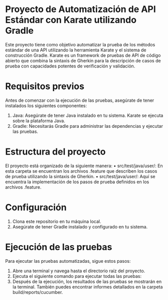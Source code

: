 # Proyecto de Automatización de API Estándar con Karate utilizando Gradle
  Este proyecto tiene como objetivo automatizar la prueba de los métodos estándar de una API utilizando la herramienta Karate y el sistema de construcción Gradle.      Karate es un framework de pruebas de API de código abierto que combina la sintaxis de Gherkin para la descripción de casos de prueba con capacidades potentes de 
  verificación y validación.
  
# Requisitos previos
  Antes de comenzar con la ejecución de las pruebas, asegúrate de tener instalados los siguientes componentes:
  1.	Java: Asegúrate de tener Java instalado en tu sistema. Karate se ejecuta sobre la plataforma Java.
  2.	Gradle: Necesitarás Gradle para administrar las dependencias y ejecutar las pruebas.
     
# Estructura del proyecto
  El proyecto está organizado de la siguiente manera:
  •	src/test/java/user/: En esta carpeta se encuentran los archivos .feature que describen los casos de prueba utilizando la sintaxis de Gherkin.
  •	src/test/java/user/: Aquí se encuentra la implementación de los pasos de prueba definidos en los archivos .feature.

# Configuración
  1.	Clona este repositorio en tu máquina local.
  2.	Asegúrate de tener Gradle instalado y configurado en tu sistema.
# Ejecución de las pruebas
  Para ejecutar las pruebas automatizadas, sigue estos pasos:
  1.	Abre una terminal y navega hasta el directorio raíz del proyecto.
  2.	Ejecuta el siguiente comando para ejecutar todas las pruebas:
  3.	Después de la ejecución, los resultados de las pruebas se mostrarán en la terminal. También puedes encontrar informes detallados en la carpeta     
  build/reports/cucumber.

